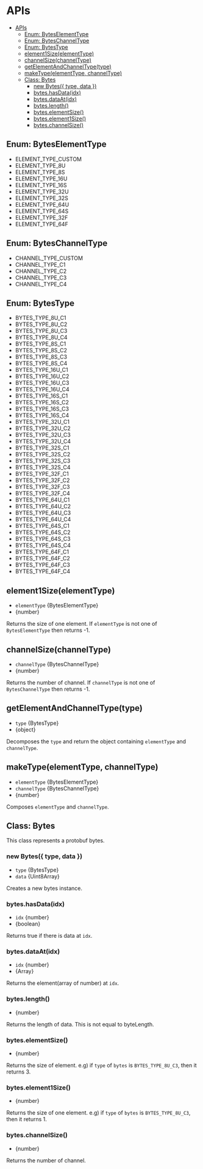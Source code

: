 # APIs

- [APIs](#apis)
  - [Enum: BytesElementType](#enum-byteselementtype)
  - [Enum: BytesChannelType](#enum-byteschanneltype)
  - [Enum: BytesType](#enum-bytestype)
  - [element1Size(elementType)](#element1sizeelementtype)
  - [channelSize(channelType)](#channelsizechanneltype)
  - [getElementAndChannelType(type)](#getelementandchanneltypetype)
  - [makeType(elementType, channelType)](#maketypeelementtype-channeltype)
  - [Class: Bytes](#class-bytes)
    - [new Bytes({ type, data })](#new-bytes-type-data)
    - [bytes.hasData(idx)](#byteshasdataidx)
    - [bytes.dataAt(idx)](#bytesdataatidx)
    - [bytes.length()](#byteslength)
    - [bytes.elementSize()](#byteselementsize)
    - [bytes.element1Size()](#byteselement1size)
    - [bytes.channelSize()](#byteschannelsize)

## Enum: BytesElementType

* ELEMENT_TYPE_CUSTOM
* ELEMENT_TYPE_8U
* ELEMENT_TYPE_8S
* ELEMENT_TYPE_16U
* ELEMENT_TYPE_16S
* ELEMENT_TYPE_32U
* ELEMENT_TYPE_32S
* ELEMENT_TYPE_64U
* ELEMENT_TYPE_64S
* ELEMENT_TYPE_32F
* ELEMENT_TYPE_64F

## Enum: BytesChannelType

* CHANNEL_TYPE_CUSTOM
* CHANNEL_TYPE_C1
* CHANNEL_TYPE_C2
* CHANNEL_TYPE_C3
* CHANNEL_TYPE_C4

## Enum: BytesType

* BYTES_TYPE_8U_C1
* BYTES_TYPE_8U_C2
* BYTES_TYPE_8U_C3
* BYTES_TYPE_8U_C4
* BYTES_TYPE_8S_C1
* BYTES_TYPE_8S_C2
* BYTES_TYPE_8S_C3
* BYTES_TYPE_8S_C4
* BYTES_TYPE_16U_C1
* BYTES_TYPE_16U_C2
* BYTES_TYPE_16U_C3
* BYTES_TYPE_16U_C4
* BYTES_TYPE_16S_C1
* BYTES_TYPE_16S_C2
* BYTES_TYPE_16S_C3
* BYTES_TYPE_16S_C4
* BYTES_TYPE_32U_C1
* BYTES_TYPE_32U_C2
* BYTES_TYPE_32U_C3
* BYTES_TYPE_32U_C4
* BYTES_TYPE_32S_C1
* BYTES_TYPE_32S_C2
* BYTES_TYPE_32S_C3
* BYTES_TYPE_32S_C4
* BYTES_TYPE_32F_C1
* BYTES_TYPE_32F_C2
* BYTES_TYPE_32F_C3
* BYTES_TYPE_32F_C4
* BYTES_TYPE_64U_C1
* BYTES_TYPE_64U_C2
* BYTES_TYPE_64U_C3
* BYTES_TYPE_64U_C4
* BYTES_TYPE_64S_C1
* BYTES_TYPE_64S_C2
* BYTES_TYPE_64S_C3
* BYTES_TYPE_64S_C4
* BYTES_TYPE_64F_C1
* BYTES_TYPE_64F_C2
* BYTES_TYPE_64F_C3
* BYTES_TYPE_64F_C4

## element1Size(elementType)

* `elementType` {BytesElementType}
* {number}

Returns the size of one element. If `elementType` is not one of `BytesElementType` then returns -1.

## channelSize(channelType)

* `channelType` {BytesChannelType}
* {number}

Returns the number of channel. If `channelType` is not one of `BytesChannelType` then returns -1.

## getElementAndChannelType(type)

* `type` {BytesType}
* {object}

Decomposes the `type` and return the object containing `elementType` and `channelType`.

## makeType(elementType, channelType)

* `elementType` {BytesElementType}
* `channelType` {BytesChannelType}
* {number}

Composes `elementType` and `channelType`.

## Class: Bytes

This class represents a protobuf bytes.

### new Bytes({ type, data })

* `type` {BytesType}
* `data` {Uint8Array}

Creates a new bytes instance.

### bytes.hasData(idx)

* `idx` {number}
* {boolean}

Returns true if there is data at `idx`.

### bytes.dataAt(idx)

* `idx` {number}
* {Array}

Returns the element(array of number) at `idx`.

### bytes.length()

* {number}

Returns the length of data. This is not equal to byteLength.

### bytes.elementSize()

* {number}

Returns the size of element. e.g) if `type` of `bytes` is `BYTES_TYPE_8U_C3`, then it returns 3.

### bytes.element1Size()

* {number}

Returns the size of one element. e.g) if `type` of `bytes` is `BYTES_TYPE_8U_C3`, then it returns 1.

### bytes.channelSize()

* {number}

Returns the number of channel.